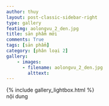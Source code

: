 ```yaml
---
author: thuy
layout: post-classic-sidebar-right
type: gallery
featimg: aolongvu_2_den.jpg
title: sản phẩm mới
comments: True
tags: [sản phẩm]
category: [phân loại 2]
gallery:
    - images:
      - filename: aolongvu_2_den.jpg
        alttext:
---
```

{% include gallery_lightbox.html %}
<br>
nội dung
